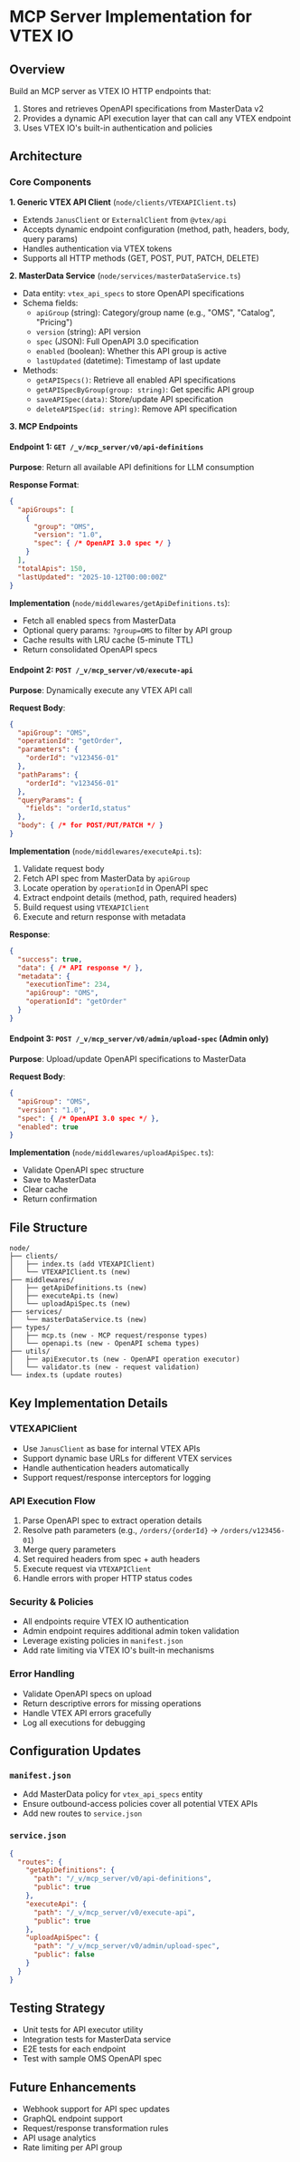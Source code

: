 # MCP Server Implementation for VTEX IO

## Overview

Build an MCP server as VTEX IO HTTP endpoints that:

1. Stores and retrieves OpenAPI specifications from MasterData v2
2. Provides a dynamic API execution layer that can call any VTEX endpoint
3. Uses VTEX IO's built-in authentication and policies

## Architecture

### Core Components

**1. Generic VTEX API Client** (`node/clients/VTEXAPIClient.ts`)

- Extends `JanusClient` or `ExternalClient` from `@vtex/api`
- Accepts dynamic endpoint configuration (method, path, headers, body, query params)
- Handles authentication via VTEX tokens
- Supports all HTTP methods (GET, POST, PUT, PATCH, DELETE)

**2. MasterData Service** (`node/services/masterDataService.ts`)

- Data entity: `vtex_api_specs` to store OpenAPI specifications
- Schema fields:
  - `apiGroup` (string): Category/group name (e.g., "OMS", "Catalog", "Pricing")
  - `version` (string): API version
  - `spec` (JSON): Full OpenAPI 3.0 specification
  - `enabled` (boolean): Whether this API group is active
  - `lastUpdated` (datetime): Timestamp of last update
- Methods:
  - `getAPISpecs()`: Retrieve all enabled API specifications
  - `getAPISpecByGroup(group: string)`: Get specific API group
  - `saveAPISpec(data)`: Store/update API specification
  - `deleteAPISpec(id: string)`: Remove API specification

**3. MCP Endpoints**

#### Endpoint 1: `GET /_v/mcp_server/v0/api-definitions`

**Purpose**: Return all available API definitions for LLM consumption

**Response Format**:

```json
{
  "apiGroups": [
    {
      "group": "OMS",
      "version": "1.0",
      "spec": { /* OpenAPI 3.0 spec */ }
    }
  ],
  "totalApis": 150,
  "lastUpdated": "2025-10-12T00:00:00Z"
}
```

**Implementation** (`node/middlewares/getApiDefinitions.ts`):

- Fetch all enabled specs from MasterData
- Optional query params: `?group=OMS` to filter by API group
- Cache results with LRU cache (5-minute TTL)
- Return consolidated OpenAPI specs

#### Endpoint 2: `POST /_v/mcp_server/v0/execute-api`

**Purpose**: Dynamically execute any VTEX API call

**Request Body**:

```json
{
  "apiGroup": "OMS",
  "operationId": "getOrder",
  "parameters": {
    "orderId": "v123456-01"
  },
  "pathParams": {
    "orderId": "v123456-01"
  },
  "queryParams": {
    "fields": "orderId,status"
  },
  "body": { /* for POST/PUT/PATCH */ }
}
```

**Implementation** (`node/middlewares/executeApi.ts`):

1. Validate request body
2. Fetch API spec from MasterData by `apiGroup`
3. Locate operation by `operationId` in OpenAPI spec
4. Extract endpoint details (method, path, required headers)
5. Build request using `VTEXAPIClient`
6. Execute and return response with metadata

**Response**:

```json
{
  "success": true,
  "data": { /* API response */ },
  "metadata": {
    "executionTime": 234,
    "apiGroup": "OMS",
    "operationId": "getOrder"
  }
}
```

#### Endpoint 3: `POST /_v/mcp_server/v0/admin/upload-spec` (Admin only)

**Purpose**: Upload/update OpenAPI specifications to MasterData

**Request Body**:

```json
{
  "apiGroup": "OMS",
  "version": "1.0",
  "spec": { /* OpenAPI 3.0 spec */ },
  "enabled": true
}
```

**Implementation** (`node/middlewares/uploadApiSpec.ts`):

- Validate OpenAPI spec structure
- Save to MasterData
- Clear cache
- Return confirmation

## File Structure

```
node/
├── clients/
│   ├── index.ts (add VTEXAPIClient)
│   └── VTEXAPIClient.ts (new)
├── middlewares/
│   ├── getApiDefinitions.ts (new)
│   ├── executeApi.ts (new)
│   └── uploadApiSpec.ts (new)
├── services/
│   └── masterDataService.ts (new)
├── types/
│   ├── mcp.ts (new - MCP request/response types)
│   └── openapi.ts (new - OpenAPI schema types)
├── utils/
│   ├── apiExecutor.ts (new - OpenAPI operation executor)
│   └── validator.ts (new - request validation)
└── index.ts (update routes)
```

## Key Implementation Details

### VTEXAPIClient

- Use `JanusClient` as base for internal VTEX APIs
- Support dynamic base URLs for different VTEX services
- Handle authentication headers automatically
- Support request/response interceptors for logging

### API Execution Flow

1. Parse OpenAPI spec to extract operation details
2. Resolve path parameters (e.g., `/orders/{orderId}` → `/orders/v123456-01`)
3. Merge query parameters
4. Set required headers from spec + auth headers
5. Execute request via `VTEXAPIClient`
6. Handle errors with proper HTTP status codes

### Security & Policies

- All endpoints require VTEX IO authentication
- Admin endpoint requires additional admin token validation
- Leverage existing policies in `manifest.json`
- Add rate limiting via VTEX IO's built-in mechanisms

### Error Handling

- Validate OpenAPI specs on upload
- Return descriptive errors for missing operations
- Handle VTEX API errors gracefully
- Log all executions for debugging

## Configuration Updates

### `manifest.json`

- Add MasterData policy for `vtex_api_specs` entity
- Ensure outbound-access policies cover all potential VTEX APIs
- Add new routes to `service.json`

### `service.json`

```json
{
  "routes": {
    "getApiDefinitions": {
      "path": "/_v/mcp_server/v0/api-definitions",
      "public": true
    },
    "executeApi": {
      "path": "/_v/mcp_server/v0/execute-api",
      "public": true
    },
    "uploadApiSpec": {
      "path": "/_v/mcp_server/v0/admin/upload-spec",
      "public": false
    }
  }
}
```

## Testing Strategy

- Unit tests for API executor utility
- Integration tests for MasterData service
- E2E tests for each endpoint
- Test with sample OMS OpenAPI spec

## Future Enhancements

- Webhook support for API spec updates
- GraphQL endpoint support
- Request/response transformation rules
- API usage analytics
- Rate limiting per API group

